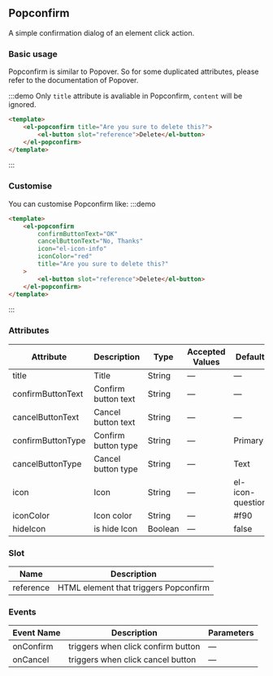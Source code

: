 ## Popconfirm

A simple confirmation dialog of an element click action.

### Basic usage

Popconfirm is similar to Popover. So for some duplicated attributes, please refer to the documentation of Popover.

:::demo Only `title` attribute is avaliable in Popconfirm, `content` will be ignored.

```html
<template>
	<el-popconfirm title="Are you sure to delete this?">
		<el-button slot="reference">Delete</el-button>
	</el-popconfirm>
</template>
```

:::

### Customise

You can customise Popconfirm like:
:::demo

```html
<template>
	<el-popconfirm
		confirmButtonText="OK"
		cancelButtonText="No, Thanks"
		icon="el-icon-info"
		iconColor="red"
		title="Are you sure to delete this?"
	>
		<el-button slot="reference">Delete</el-button>
	</el-popconfirm>
</template>
```

:::

### Attributes

| Attribute         | Description         | Type    | Accepted Values | Default          |
| ----------------- | ------------------- | ------- | --------------- | ---------------- |
| title             | Title               | String  | —               | —                |
| confirmButtonText | Confirm button text | String  | —               | —                |
| cancelButtonText  | Cancel button text  | String  | —               | —                |
| confirmButtonType | Confirm button type | String  | —               | Primary          |
| cancelButtonType  | Cancel button type  | String  | —               | Text             |
| icon              | Icon                | String  | —               | el-icon-question |
| iconColor         | Icon color          | String  | —               | #f90             |
| hideIcon          | is hide Icon        | Boolean | —               | false            |

### Slot

| Name      | Description                           |
| --------- | ------------------------------------- |
| reference | HTML element that triggers Popconfirm |

### Events

| Event Name | Description                        | Parameters |
| ---------- | ---------------------------------- | ---------- |
| onConfirm  | triggers when click confirm button | —          |
| onCancel   | triggers when click cancel button  | —          |
